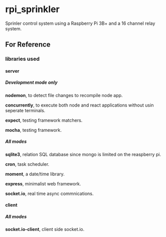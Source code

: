 # rpi_sprinkler
Sprinler control system using a Raspberry Pi 3B+ and a 16 channel relay system.

## For Reference

### libraries used

#### server

##### Development mode only

**nodemon**, to detect file changes to recompile node app.

**concurrently**, to execute both node and react applications without usin seperate terminals.

**expect**, testing framework matchers.

**mocha**, testing framework.

##### All modes

**sqlite3**, relation SQL database since mongo is limited on the reaspberry pi.

**cron**, task scheduler.

**moment**, a date/time library.

**express**, minimalist web framework.

**socket.io**, real time async commnications.

#### client

##### All modes

**socket.io-client**, client side socket.io.
